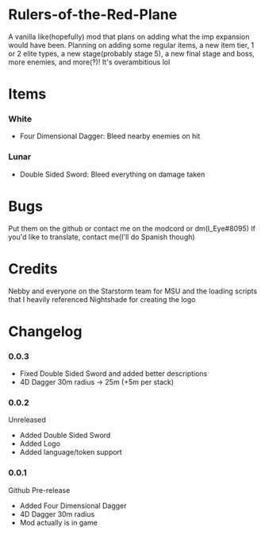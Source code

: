 # Rulers-of-the-Red-Plane

A vanilla like(hopefully) mod that plans on adding what the imp expansion would have been. Planning on adding some regular items, a new item tier, 1 or 2 elite types, a new stage(probably stage 5), a new final stage and boss, more enemies, and more(?)!
It's overambitious lol

# Items
### White
- Four Dimensional Dagger: Bleed nearby enemies on hit

### Lunar
- Double Sided Sword: Bleed everything on damage taken

# Bugs
Put them on the github or contact me on the modcord or dm(I_Eye#8095)
If you'd like to translate, contact me(I'll do Spanish though)

# Credits  
Nebby and everyone on the Starstorm team for MSU and the loading scripts that I heavily referenced
Nightshade for creating the logo

# Changelog
### 0.0.3
- Fixed Double Sided Sword and added better descriptions
- 4D Dagger 30m radius -> 25m (+5m per stack)
### 0.0.2
Unreleased
- Added Double Sided Sword
- Added Logo
- Added language/token support
### 0.0.1
Github Pre-release
- Added Four Dimensional Dagger
- 4D Dagger 30m radius
- Mod actually is in game

